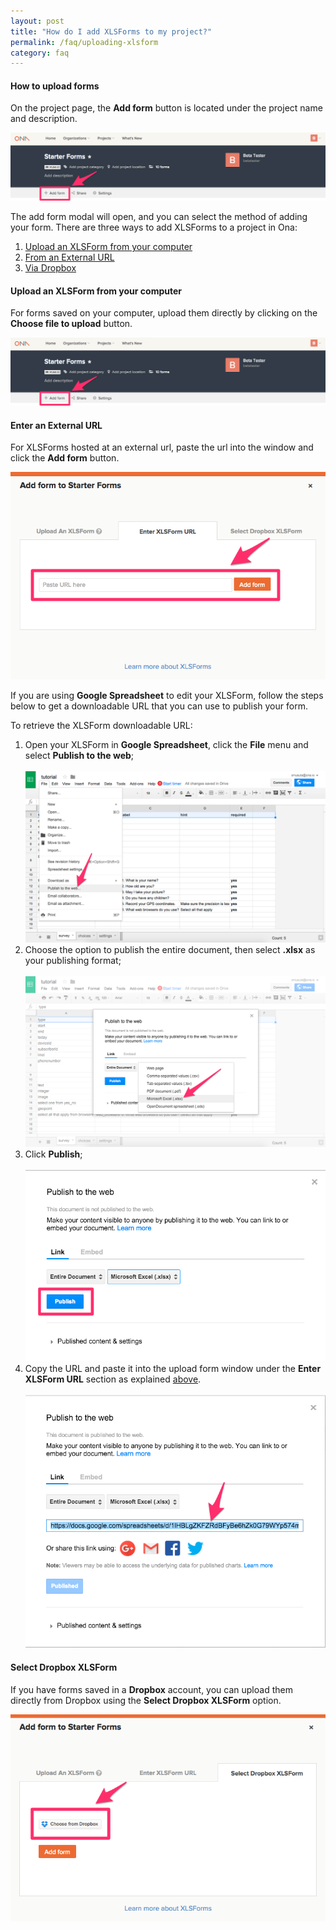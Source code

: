 ```yaml
---
layout: post
title: "How do I add XLSForms to my project?"
permalink: /faq/uploading-xlsform
category: faq
---
```


#### How to upload forms

On the project page, the **Add form** button is located under the project name and description.

![](/content/screenshots/faq/add-form.png)

The add form modal will open, and you can select the method of adding your form.  There are three ways to add XLSForms to a project in Ona:

1. [Upload an XLSForm from your computer](#upload-xlsform)
1. [From an External URL](#external-xlsform-url)
1. [Via Dropbox](#select-dropbox-xlsform) 

#### <a name="upload-xlsform"></a>Upload an XLSForm from your computer

For forms saved on your computer, upload them directly by clicking on the **Choose file to upload** button. 

![](/content/screenshots/faq/add-form.png)


#### <a name="external-xlsform-url"></a>Enter an External URL

For XLSForms hosted at an external url, paste the url into the window and click the **Add form** button.

![](/content/screenshots/faq/upload-url.png)
 
If you are using **Google Spreadsheet** to edit your XLSForm, follow the steps below to get a downloadable URL that you can use to publish your form. 

To retrieve the XLSForm downloadable URL:

1. Open your XLSForm in **Google Spreadsheet**, click the **File** menu and select **Publish to the web**;
<br><br>
![](/content/screenshots/faq/upload-url-1.png)
1. Choose the option to publish the entire document, then select **.xlsx** as your publishing format; 
<br><br>
![](/content/screenshots/faq/upload-url-2.png)
1. Click **Publish**;
<br><br>
![](/content/screenshots/faq/upload-url-3.png)
1. Copy the URL and paste it into the upload form window under the **Enter XLSForm URL** section as explained [above](#external-xlsform-url).
<br><br>
![](/content/screenshots/faq/upload-url-4.png)

#### <a name="select-dropbox-xlsform"></a>Select Dropbox XLSForm

If you have forms saved in a **Dropbox** account, you can upload them directly from Dropbox using the **Select Dropbox XLSForm** option.

![](/content/screenshots/faq/upload-dropbox.png)
